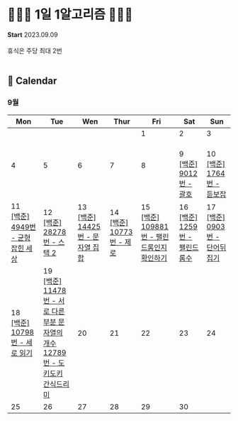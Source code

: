 # 👩🏻‍💻 1일 1알고리즘 👩🏻‍💻

<strong>Start</strong>  2023.09.09 <br><br>
휴식은 주당 최대 2번
<br><br>
## 📆 Calendar
### 9월 
|Mon|	Tue|	Wen|	Thur|	Fri	|Sat |Sun|
|----|----|----|----|----|----|----|
|||||1<br><br>|2<br><br>|3<br><br>|
|4<br><br><br>|5<br><br><br>|6 <br><br><br>|7<br><br><br>|8<br><br><br>|9<br>[[백준] <br>9012번 - 괄호](https://github.com/codesooo/TIL/tree/main/%EB%B0%B1%EC%A4%80/Silver/9012.%E2%80%85%EA%B4%84%ED%98%B8)|10 <br> [[백준] <br>1764번 - 듣보잡](https://github.com/codesooo/Algorithm-Solve/tree/main/%EB%B0%B1%EC%A4%80/Silver/1764.%E2%80%85%EB%93%A3%EB%B3%B4%EC%9E%A1)|
|11<br>[[백준] <br> 4949번 - 균형잡힌 세상](https://github.com/codesooo/Algorithm-Solve/tree/main/%EB%B0%B1%EC%A4%80/Silver/4949.%E2%80%85%EA%B7%A0%ED%98%95%EC%9E%A1%ED%9E%8C%E2%80%85%EC%84%B8%EC%83%81)|12 <br> [[백준]<br>28278번 - 스택 2](https://github.com/codesooo/Algorithm-Solve/tree/main/%EB%B0%B1%EC%A4%80/Silver/28278.%E2%80%85%EC%8A%A4%ED%83%9D%E2%80%852)|13 <br> [[백준] <br>14425번 - 문자열 집합](https://github.com/codesooo/Algorithm-Solve/tree/main/%EB%B0%B1%EC%A4%80/Silver/14425.%E2%80%85%EB%AC%B8%EC%9E%90%EC%97%B4%E2%80%85%EC%A7%91%ED%95%A9)|14 <br> [[백준] <br> 10773번 - 제로](https://github.com/codesooo/Algorithm-Solve/tree/main/%EB%B0%B1%EC%A4%80/Silver/10773.%E2%80%85%EC%A0%9C%EB%A1%9C)<br>|15 <br> [[백준] <br>109881번 - 팰린드롬인지 확인하기](https://github.com/codesooo/Algorithm-Solve/tree/main/%EB%B0%B1%EC%A4%80/Bronze/10988.%E2%80%85%ED%8C%B0%EB%A6%B0%EB%93%9C%EB%A1%AC%EC%9D%B8%EC%A7%80%E2%80%85%ED%99%95%EC%9D%B8%ED%95%98%EA%B8%B0)<br>|16 <br> [[백준]<br>1259번 - 팰린드롬수](https://github.com/codesooo/Algorithm-Solve/tree/main/%EB%B0%B1%EC%A4%80/Bronze/1259.%E2%80%85%ED%8C%B0%EB%A6%B0%EB%93%9C%EB%A1%AC%EC%88%98)|17 <br> [[백준] <br> 0903번 - 단어뒤집기](https://github.com/codesooo/Algorithm-Solve/tree/main/%EB%B0%B1%EC%A4%80/Bronze/9093.%E2%80%85%EB%8B%A8%EC%96%B4%E2%80%85%EB%92%A4%EC%A7%91%EA%B8%B0)|
|18 <br> [[백준] <br>10798번 - 세로 읽기](https://github.com/codesooo/Algorithm-Solve/tree/main/%EB%B0%B1%EC%A4%80/Bronze/10798.%E2%80%85%EC%84%B8%EB%A1%9C%EC%9D%BD%EA%B8%B0)|19 <br> [[백준] <br> 11478번 - 서로 다른 부분 문자열의 개수](https://github.com/codesooo/Algorithm-Solve/tree/main/%EB%B0%B1%EC%A4%80/Silver/11478.%E2%80%85%EC%84%9C%EB%A1%9C%E2%80%85%EB%8B%A4%EB%A5%B8%E2%80%85%EB%B6%80%EB%B6%84%E2%80%85%EB%AC%B8%EC%9E%90%EC%97%B4%EC%9D%98%E2%80%85%EA%B0%9C%EC%88%98) <br> [12789번 - 도키도키 간식드리미](https://github.com/codesooo/Algorithm-Solve/tree/main/%EB%B0%B1%EC%A4%80/Silver/12789.%E2%80%85%EB%8F%84%ED%82%A4%EB%8F%84%ED%82%A4%E2%80%85%EA%B0%84%EC%8B%9D%EB%93%9C%EB%A6%AC%EB%AF%B8)|20 |21|22|23|24|
|25|26|27|28|29|30|
